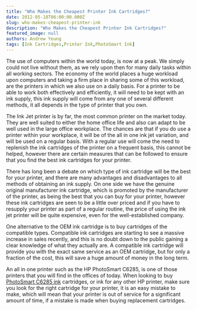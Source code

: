 ```yaml
---
title: "Who Makes the Cheapest Printer Ink Cartridges?"
date: 2012-05-18T06:00:00.000Z
slug: who-makes-cheapest-printer-ink
description: "Who Makes the Cheapest Printer Ink Cartridges?"
featured_image: null
authors: Andrew Yeung
tags: [Ink Cartridges,Printer Ink,PhotoSmart Ink]
---
```


The use of computers within the world today, is now at a peak. We simply could not live without them, as we rely upon then for many daily tasks within all working sectors. The economy of the world places a huge workload upon computers and taking a firm place in sharing some of this workload, are the printers in which we also use on a daily basis. For a printer to be able to work both effectively and efficiently, it will need to be kept with an ink supply, this ink supply will come from any one of several different methods, it all depends in the type of printer that you own.

The Ink Jet printer is by far, the most common printer on the market today. They are well suited to either the home office life and also can adapt to be well used in the large office workplace. The chances are that if you do use a printer within your workplace, it will be of the all in one ink jet variation, and will be used on a regular basis. With a regular use will come the need to replenish the ink cartridges of the printer on a frequent basis, this cannot be helped, however there are certain measures that can be followed to ensure that you find the best ink cartridges for your printer.

There has long been a debate on which type of ink cartridge will be the best for your printer, and there are many advantages and disadvantages to all methods of obtaining an ink supply. On one side we have the genuine original manufacturer ink cartridge, which is promoted by the manufacturer of the printer, as being the best that you can buy for your printer, however these ink cartridges are seen to be a little over priced and if you have to resupply your printer as part of a regular routine, the price of using the ink jet printer will be quite expensive, even for the well-established company.

One alternative to the OEM ink cartridge is to buy cartridges of the compatible types. Compatible ink cartridges are starting to see a massive increase in sales recently, and this is no doubt down to the public gaining a clear knowledge of what they actually are. A compatible ink cartridge will provide you with the exact same service as an OEM cartridge, but for only a fraction of the cost, this will save a huge amount of money in the long term.

An all in one printer such as the HP PhotoSmart C6285, is one of those printers that you will find in the offices of today. When looking to buy [PhotoSmart C6285 ink](https://www.comboink.com/hp-photosmart-c6285-printer-ink-cartridges) cartridges, or ink for any other HP printer, make sure you look for the right cartridge for your printer, it is an easy mistake to make, which will mean that your printer is out of service for a significant amount of time, if a mistake is made when buying replacement cartridges.